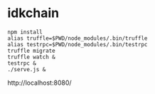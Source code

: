 # idkchain

```
npm install
alias truffle=$PWD/node_modules/.bin/truffle
alias testrpc=$PWD/node_modules/.bin/testrpc
truffle migrate
truffle watch &
testrpc &
./serve.js &
```

http://localhost:8080/
